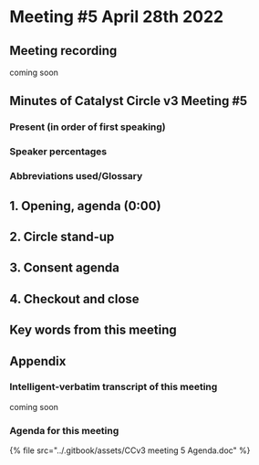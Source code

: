 # Meeting #5 April 28th 2022

## Meeting recording

coming soon

## Minutes of Catalyst Circle v3 Meeting #5

### Present (in order of first speaking) <a href="#present-in-order-of-first-speaking" id="present-in-order-of-first-speaking"></a>

### Speaker percentages

### Abbreviations used/Glossary

## 1. Opening, agenda (0:00)

## 2. Circle stand-up

## 3. Consent agenda

## 4. Checkout and close

## Key words from this meeting

## Appendix

### Intelligent-verbatim transcript of this meeting

coming soon

### Agenda for this meeting

{% file src="../.gitbook/assets/CCv3 meeting 5 Agenda.doc" %}
